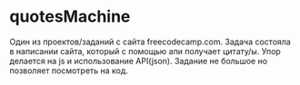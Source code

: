 # quotesMachine

Один из проектов/заданий с сайта freecodecamp.com. 
Задача состояла в написании сайта, который с помощью апи получает цитату/ы.
Упор делается на js и использование API(json).
Задание не большое но позволяет посмотреть на код.
